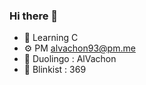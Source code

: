 ### Hi there 👋

- 📖 Learning C
- ⚙️ PM alvachon93@pm.me
- 🦉 Duolingo : AlVachon
- 📗 Blinkist : 369

<!--
**alvachon/alvachon** is a ✨ _special_ ✨ repository because its `README.md` (this file) appears on your GitHub profile.

Here are some ideas to get you started:

- 🔭 I’m currently working on ...
- 🌱 I’m currently learning ...
- 👯 I’m looking to collaborate on ...
- 🤔 I’m looking for help with ...
- 💬 Ask me about ...
- 📫 How to reach me: ...
- 😄 Pronouns: ...
- ⚡ Fun fact: ...
-->
